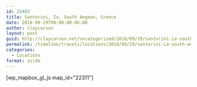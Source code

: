 ```yaml
---
id: 22483
title: Santorini, Ia, South Aegean, Greece
date: 2018-09-29T00:00:00-06:00
author: claycarson
layout: post
guid: http://claycarson.net/uncategorized/2018/09/29/santorini-ia-south-aegean-greece/
permalink: /timeline/travels/locations/2018/09/29/santorini-ia-south-aegean-greece/
categories:
  - Locations
format: aside
---
```

<div class="media-details"></div>

[wp_mapbox_gl_js map_id="22311"]